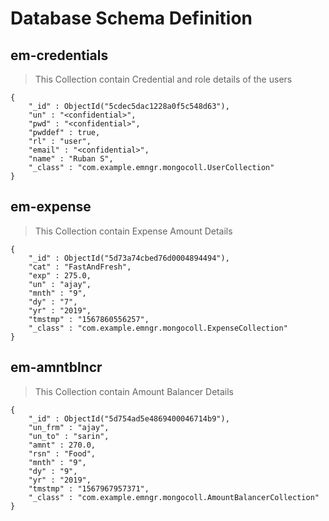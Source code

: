 # Database Schema Definition

## em-credentials

> This Collection contain Credential and role details of the users

    {
        "_id" : ObjectId("5cdec5dac1228a0f5c548d63"),
        "un" : "<confidential>",
        "pwd" : "<confidential>",
        "pwddef" : true,
        "rl" : "user",
        "email" : "<confidential>",
        "name" : "Ruban S",
        "_class" : "com.example.emngr.mongocoll.UserCollection"
    }
    
## em-expense

> This Collection contain Expense Amount Details  

    {
        "_id" : ObjectId("5d73a74cbed76d0004894494"),
        "cat" : "FastAndFresh",
        "exp" : 275.0,
        "un" : "ajay",
        "mnth" : "9",
        "dy" : "7",
        "yr" : "2019",
        "tmstmp" : "1567860556257",
        "_class" : "com.example.emngr.mongocoll.ExpenseCollection"
    }
## em-amntblncr

> This Collection contain  Amount Balancer Details  

    {
        "_id" : ObjectId("5d754ad5e4869400046714b9"),
        "un_frm" : "ajay",
        "un_to" : "sarin",
        "amnt" : 270.0,
        "rsn" : "Food",
        "mnth" : "9",
        "dy" : "9",
        "yr" : "2019",
        "tmstmp" : "1567967957371",
        "_class" : "com.example.emngr.mongocoll.AmountBalancerCollection"
    }

